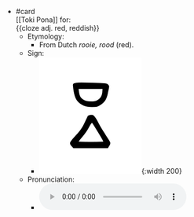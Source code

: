 - #card  
  [[Toki Pona]] for:  
  {{cloze adj. red, reddish}}
	- Etymology:
		- From Dutch *rooie, rood* (red).
	- Sign:
		- ![Loje_-_sitelen_pona_in_Sonja_Lang's_handwriting.svg](../assets/Loje_-_sitelen_pona_in_Sonja_Lang's_handwriting_1657537583672_0.svg){:width 200}
	- Pronunciation:
		- ![](../assets/Toki_Pona_-_jan_Lakuse_-_loje_1657459527139_0.ogg)